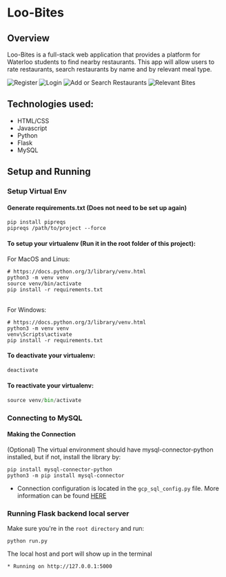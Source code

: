 # Loo-Bites

## Overview

Loo-Bites is a full-stack web application that provides a platform for Waterloo students to find nearby restaurants. This app will allow users to rate restaurants, search restaurants by name and by relevant meal type. 

![Register](https://user-images.githubusercontent.com/125154836/225563842-6110971c-8ee5-4053-bbf1-4f43841fe594.PNG)
![Login](https://user-images.githubusercontent.com/125154836/225563908-4a850567-37ab-4318-a45e-eddad9c9b166.PNG)
![Add or Search Restaurants](https://user-images.githubusercontent.com/125154836/225560551-cce61080-5dae-4e4b-817c-2483f86916ff.PNG)
![Relevant Bites](https://user-images.githubusercontent.com/125154836/225560643-260c2ff3-945e-47a0-ac89-4a76ec51b21d.PNG)

## Technologies used:

- HTML/CSS
- Javascript
- Python
- Flask
- MySQL

## Setup and Running

### Setup Virtual Env
#### Generate requirements.txt (Does not need to be set up again)
```
pip install pipreqs
pipreqs /path/to/project --force
```
#### To setup your virtualenv (Run it in the root folder of this project):
For MacOS and Linus:
```
# https://docs.python.org/3/library/venv.html
python3 -m venv venv
source venv/bin/activate
pip install -r requirements.txt
```
\
For Windows:
```
# https://docs.python.org/3/library/venv.html
python3 -m venv venv
venv\Scripts\activate
pip install -r requirements.txt
```

#### To deactivate your virtualenv:
```python
deactivate
```
#### To reactivate your virtualenv:
```python
source venv/bin/activate
```

### Connecting to MySQL
#### Making the Connection
(Optional) The virtual environment should have mysql-connector-python installed, but if not, install the library by:
```
pip install mysql-connector-python
python3 -m pip install mysql-connector
```
- Connection configuration is located in the `gcp_sql_config.py` file. More information can be found [HERE](https://towardsdatascience.com/sql-on-the-cloud-with-python-c08a30807661)

### Running Flask backend local server
Make sure you're in the `root directory` and run:
```
python run.py
```
The local host and port will show up in the terminal
 ```
 * Running on http://127.0.0.1:5000
 ````


